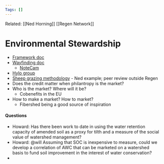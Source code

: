 ```yaml
---
Tags: []
---
```

Related: [[Ned Horning]] [[Regen Network]]
# Environmental Stewardship
- [Framework doc](https://docs.google.com/document/d/1fbraHvOlhtryA6QGWwCGcJUZ3HZdKKzoVaX0FpWo-gA/edit#heading=h.fn7mv3kffeta)
- [Wayfinding doc](https://docs.google.com/document/d/1BqQeQpV1TdG714NIkY_F8I0K7SZgksSXKqX2cIo8cBo/edit)
	- [NoteCam](https://notecam.derekr.com/index-EN.html)
- [Hylo group](https://www.hylo.com/groups/enviro-stewardship-framework/join/z5X2o0hL4X)
- [Sheep grazing methodology](https://docs.google.com/document/d/17HIapXDTOwVFZjJAdRLuRF6zAWSHw1SitErFuy-AQ7I/edit) - Ned example; peer review outside Regen
- Does the credit matter when philantropy is the market?
- Who is the market? Where will it be?
	- Cobenefits in the EU
- How to make a market? How to market? 
	- Fibershed being a good source of inspiration

#### Questions
- Howard: Has there been work to date in using the water retention capacity of amended soil as a proxy for tilth and a measure of the social value of watershed management?
- Howard: @will Assuming that SOC is inexpensive to measure, could we develop a correlation of AWC that can be marketed on a watershed basis to fund soil improvement in the interest of water conservation?
- 